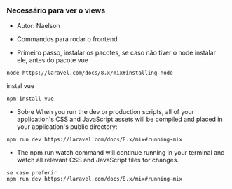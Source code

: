 ### Necessário para ver o views

- Autor: Naelson
- Commandos para rodar o frontend

 - Primeiro passo, instalar os pacotes, se caso não tiver o node instalar ele, antes do pacote vue
 ```
 node https://laravel.com/docs/8.x/mix#installing-node
 ```
 instal vue
 ```
 npm install vue
 
 ```
 -  Sobre When you run the dev or production scripts, all of your application's CSS and JavaScript assets will be compiled and placed in your application's public directory:
 ```
 npm run dev https://laravel.com/docs/8.x/mix#running-mix
 ```

 - The npm run watch command will continue running in your terminal and watch all relevant CSS and JavaScript files for changes. 
 ```
 se caso preferir 
 npm run dev https://laravel.com/docs/8.x/mix#running-mix
 ```
